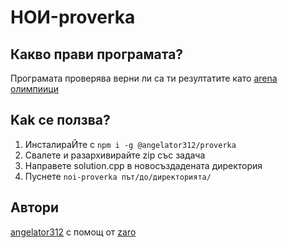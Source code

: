 # НОИ-proverka
## Какво прави програмата?
Програмата проверява верни ли са ти резултатите като [arena олимпиици](https://arena.olimpiici.com/)
## Kak се ползва?
1. ИнсталираЙте  с `npm i -g @angelator312/proverka`
2. Свалете и разархивирайте zip със задача
3. Направете solution.cpp в новосъздадената директория
4. Пуснете `noi-proverka път/до/директорията/`
## Автори 
[angelator312](https://github.com/angelator312/) с помощ от [zaro](https://github.com/zaro/)
